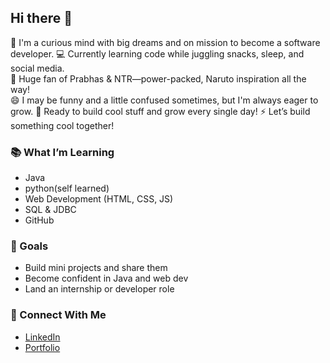 ## Hi there 👋

🧠 I'm a curious mind with big dreams and on mission to become a software developer.
💻 Currently learning code while juggling snacks, sleep, and social media.  
🎥 Huge fan of Prabhas & NTR—power-packed, Naruto inspiration all the way!   
😄 I may be funny and a little confused sometimes, but I'm always eager to grow. 
🚀 Ready to build cool stuff and grow every single day!
⚡ Let’s build something cool together!

### 📚 What I’m Learning
- Java
- python(self learned)
- Web Development (HTML, CSS, JS)
- SQL & JDBC
-  GitHub

### 🌱 Goals
- Build mini projects and share them
- Become confident in Java and web dev
- Land an internship or developer role

### 🔗 Connect With Me
- [LinkedIn](https://www.linkedin.com/in/srivijaya-irrinki-b297682bb/)
- [Portfolio](https://jimin143.github.io/srivijaya/)

